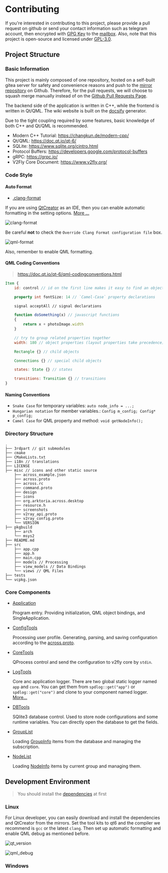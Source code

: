 # Contributing

If you're interested in contributing to this project, please provide a pull request on github or send your contact information such as telegram account, then encrypted with [GPG Key](https://github.com/cocomeow.gpg) to the [mailbox](mailto:catnights@pm.me). Also, note that this project is open-source and licensed under [GPL-3.0](https://github.com/ArkToria/ACross/blob/master/LICENSE).

## Project Structure

### Basic Information

This project is mainly composed of one repository, hosted on a self-built gitea server for safety and convenience reasons and push to the [mirror repository](https://github.com/ArkToria/ACross) on Github. Therefore, for the pull requests, we will choose to squash merge manually instead of on the [Github Pull Requests Page](https://github.com/ArkToria/ACross/pulls).

The backend side of the application is written in C++, while the frontend is written in Qt/QML. The wiki website is built on the [docsify](https://docsify.js.org/#/) generator.

Due to the tight coupling required by some features, basic knowledge of both C++ and Qt/QML is recommended.

- Modern C++ Tutorial: https://changkun.de/modern-cpp/
- Qt/QML: https://doc.qt.io/qt-6/
- SQLite: https://www.sqlite.org/cintro.html
- Protocol Buffers: https://developers.google.com/protocol-buffers
- gRPC: https://grpc.io/
- V2Fly Core Document: https://www.v2fly.org/

### Code Style

#### Auto Format

- [.clang-format](https://github.com/ArkToria/ACross/blob/master/.clang-format)

If you are using [QtCreator](https://www.qt.io/product/development-tools) as an IDE, then you can enable automatic formatting in the setting options. [More ...](https://doc.qt.io/qtcreator/creator-beautifier.html)

![clang-format](/Contributing/clang_format.png)

Be careful **not** to check the `Override Clang Format configuration file` box.

![qml-format](/Contributing/qml_format.png)

Also, remember to enable QML formatting.

#### QML Coding Conventions

> https://doc.qt.io/qt-6/qml-codingconventions.html

```qml
Item {
    id: control // id on the first line makes it easy to find an object

    property int fontSize: 14 // `Camel-Case` property declarations

    signal acceptAll // signal declarations

    function doSomething(x) // javascript functions
    {
        return x + photoImage.width
    }

    // try to group related properties together
    width: 180 // object properties (layout properties take precedence)

    Rectangle {} // child objects

    Connections {} // special child objects

    states: State {} // states

    transitions: Transition {} // transitions
}
```

#### Naming Conventions

- `Snake Case` for temporary variables: `auto node_info = ...;`
- `Hungarian notation` for member variables.: `Config m_config; Config* p_config;`
- `Camel Case` for QML property and method: `void getNodeInfo();`

### Directory Structure

```text
.
├── 3rdpart // git submodules
├── cmake
├── CMakeLists.txt
├── i18n // translations
├── LICENSE
├── misc // icons and other static source
    ├── across_example.json
    ├── across.proto
    ├── across.rc
    ├── command.proto
    ├── design
    ├── icons
    ├── org.arktoria.across.desktop
    ├── resource.h
    ├── screenshots
    ├── v2ray_api.proto
    ├── v2ray_config.proto
    └── VERSION
├── pkgbuild
    ├── arch
    └── msys2
├── README.md
├── src
    ├── app.cpp
    ├── app.h
    ├── main.cpp
    ├── models // Processing
    ├── view_models // Data Bindings
    └── views // QML Files
├── tests
└── vcpkg.json
```

### Core Components

- [Application](https://github.com/ArkToria/ACross/blob/master/src/app.h)

  Program entry. Providing initialization, QML object bindings, and SingleApplication.

- [ConfigTools](https://github.com/ArkToria/ACross/blob/master/src/view_models/configtools.h)

  Processing user profile. Generating, parsing, and saving configuration according to the [across.proto](https://github.com/ArkToria/ACross/blob/master/misc/across.proto).

- [CoreTools](https://github.com/ArkToria/ACross/blob/master/src/models/coretools.h)

  QProcess control and send the configuration to v2fly core by `stdin`.

- [LogTools](https://github.com/ArkToria/ACross/blob/master/src/view_models/logtools.h)

  Core anc application logger. There are two global static logger named `app` and `core`. You can get them from `spdlog::get("app")` or `spdlog::get("core")` and clone to your component named logger. [More...](https://spdlog.docsforge.com/v1.x/5.logger-registry/)

- [DBTools](https://github.com/ArkToria/ACross/blob/master/src/models/dbtools.h)

  SQlite3 database control. Used to store node configurations and some runtime variables. You can directly open the database to get the fields.

- [GroupList](https://github.com/ArkToria/ACross/blob/master/src/view_models/grouplist.h)

  Loading [GroupInfo](https://github.com/ArkToria/ACross/blob/efd1e64aed63ed81d7d1bd7bb42527db5f8d86bb/src/models/dbtools.h#L50) items from the database and managing the subscription.

- [NodeList](https://github.com/ArkToria/ACross/blob/master/src/view_models/nodelist.h)

  Loading [NodeInfo](https://github.com/ArkToria/ACross/blob/efd1e64aed63ed81d7d1bd7bb42527db5f8d86bb/src/models/dbtools.h#L30) items by current group and managing them.

## Development Environment

> You should install the [dependencies](/Installation?id=dependencies) at first

### Linux

For Linux developer, you can easily download and install the dependencies and QtCreator from the mirrors. Set the tool kits to qt6 and the compiler we recommend is `gcc` or the latest `clang`. Then set up automatic formatting and enable QML debug as mentioned before.

![qt_version](/Contributing/qt_version.png)

![qml_debug](/Contributing/qml_debug.png)

### Windows
